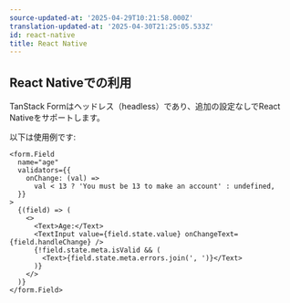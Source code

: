 ```yaml
---
source-updated-at: '2025-04-29T10:21:58.000Z'
translation-updated-at: '2025-04-30T21:25:05.533Z'
id: react-native
title: React Native
---
```


## React Nativeでの利用

TanStack Formはヘッドレス（headless）であり、追加の設定なしでReact Nativeをサポートします。

以下は使用例です:

```tsx
<form.Field
  name="age"
  validators={{
    onChange: (val) =>
      val < 13 ? 'You must be 13 to make an account' : undefined,
  }}
>
  {(field) => (
    <>
      <Text>Age:</Text>
      <TextInput value={field.state.value} onChangeText={field.handleChange} />
      {!field.state.meta.isValid && (
        <Text>{field.state.meta.errors.join(', ')}</Text>
      )}
    </>
  )}
</form.Field>
```
